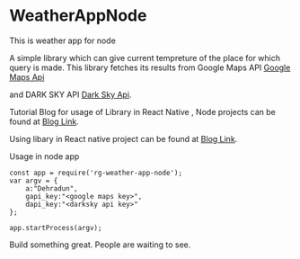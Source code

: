 # WeatherAppNode
This is weather app for node

A simple library which can give current tempreture of the place for which query is made. This library fetches its results from Google Maps API <a href="https://developers.google.com/maps/">Google Maps Api<a>

and DARK SKY API <a href="https://darksky.net/">Dark Sky Api</a>.


Tutorial Blog for usage of Library in React Native , Node projects can be found at <a href="http://www.relsellglobal.in">Blog Link</a>.

Using libary in React native project can be found at <a href="http://www.relsellglobal.in">Blog Link</a>. 

Usage in node app 
```
const app = require('rg-weather-app-node');
var argv = {
    a:"Dehradun", 
    gapi_key:"<google maps key>",
    dapi_key:"<darksky api key>"
};

app.startProcess(argv);

```

Build something great. People are waiting to see.


